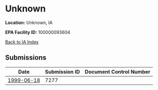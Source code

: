 # Unknown

**Location:** Unknown, IA

**EPA Facility ID:** 100000093604

[Back to IA Index](../../index.md)

## Submissions

| Date | Submission ID | Document Control Number |
|------|--------------|-------------------------|
| [1999-06-18](submissions/7277.md) | 7277 |  |

